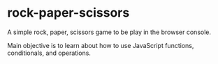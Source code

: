 # rock-paper-scissors

A simple rock, paper, scissors game to be play in the browser console.

Main objective is to learn about how to use JavaScript functions, conditionals, and operations.
